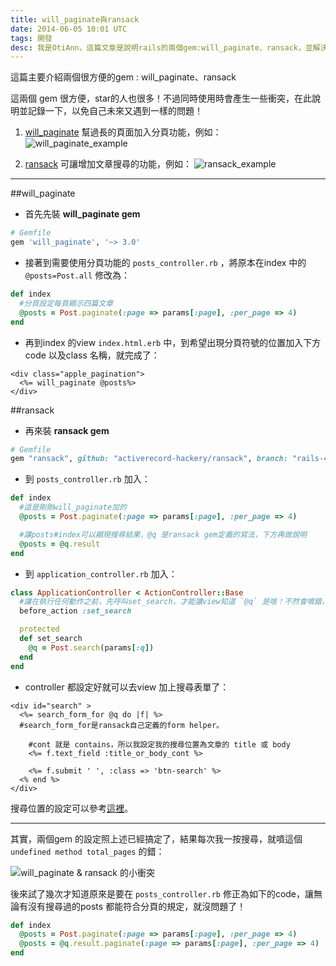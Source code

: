```yaml
---
title: will_paginate與ransack
date: 2014-06-05 10:01 UTC
tags: 開發
desc: 我是OtiAnn，這篇文章是說明rails的兩個gem:will_paginate、ransack，並解決兩個在分頁設定上會互相衝突的地方。
---
```


這篇主要介紹兩個很方便的gem : will_paginate、ransack

這兩個 gem 很方便，star的人也很多！不過同時使用時會產生一些衝突，在此說明並記錄一下，以免自己未來又遇到一樣的問題！

1. [will_paginate](https://github.com/mislav/will_paginate) 幫過長的頁面加入分頁功能，例如：
    ![will_paginate_example](http://user-image.logdown.io/user/7443/blog/7374/post/203033/Pv1IQSiTfqMcwcz7kONg_%E8%9E%A2%E5%B9%95%E5%BF%AB%E7%85%A7%202014-06-06%2015.15.46.png)

2. [ransack](https://github.com/activerecord-hackery/ransack) 可讓增加文章搜尋的功能，例如：
    ![ransack_example](http://user-image.logdown.io/user/7443/blog/7374/post/203033/Q2kkwC5HSisAXkbI3gzQ_%E8%9E%A2%E5%B9%95%E5%BF%AB%E7%85%A7%202014-06-06%2015.24.53.png)

---


##will_paginate

* 首先先裝 **will_paginate gem**

~~~ruby
# Gemfile
gem 'will_paginate', '~> 3.0'
~~~

* 接著到需要使用分頁功能的 `posts_controller.rb` ，將原本在index 中的 `@posts=Post.all` 修改為：

~~~ruby
def index
  #分頁設定每頁顯示四篇文章
  @posts = Post.paginate(:page => params[:page], :per_page => 4)
end
~~~

* 再到index 的view `index.html.erb` 中，到希望出現分頁符號的位置加入下方code 以及class 名稱，就完成了：

~~~erb
<div class="apple_pagination">
  <%= will_paginate @posts%>
</div>
~~~

##ransack

* 再來裝 **ransack gem**

~~~ruby
# Gemfile
gem "ransack", github: "activerecord-hackery/ransack", branch: "rails-4.1"
~~~

* 到 `posts_controller.rb` 加入：

~~~ruby
def index
  #這是剛剛will_paginate加的
  @posts = Post.paginate(:page => params[:page], :per_page => 4)

  #讓posts#index可以顯現搜尋結果，@q 是ransack gem定義的寫法，下方再做說明
  @posts = @q.result
end
~~~

* 到 `application_controller.rb` 加入：

~~~ruby
class ApplicationController < ActionController::Base
  #讓在執行任何動作之前，先呼叫set_search，才能讓view知道 `@q` 是啥！不然會噴錯，說他找不到ransack！
  before_action :set_search

  protected
  def set_search
    @q = Post.search(params[:q])
  end
end
~~~

* controller 都設定好就可以去view 加上搜尋表單了：

~~~erb
<div id="search" >
  <%= search_form_for @q do |f| %>
  #search_form_for是ransack自己定義的form helper。

    #cont 就是 contains，所以我設定我的搜尋位置為文章的 title 或 body
    <%= f.text_field :title_or_body_cont %>

    <%= f.submit ' ', :class => 'btn-search' %>
  <% end %>
</div>
~~~

搜尋位置的設定可以參考[這裡](https://github.com/activerecord-hackery/ransack/blob/master/lib/ransack/constants.rb)。

---

其實，兩個gem 的設定照上述已經搞定了，結果每次我一按搜尋，就噴這個 `undefined method total_pages` 的錯：

![will_paginate & ransack 的小衝突](http://user-image.logdown.io/user/7443/blog/7374/post/203033/RUyEV8a0ROyKx9g7pYyx_%E8%9E%A2%E5%B9%95%E5%BF%AB%E7%85%A7%202014-06-06%2018.10.08.png)

後來試了幾次才知道原來是要在 `posts_controller.rb` 修正為如下的code，讓無論有沒有搜尋過的posts 都能符合分頁的規定，就沒問題了！

~~~ruby
def index
  @posts = Post.paginate(:page => params[:page], :per_page => 4)
  @posts = @q.result.paginate(:page => params[:page], :per_page => 4)
end
~~~
